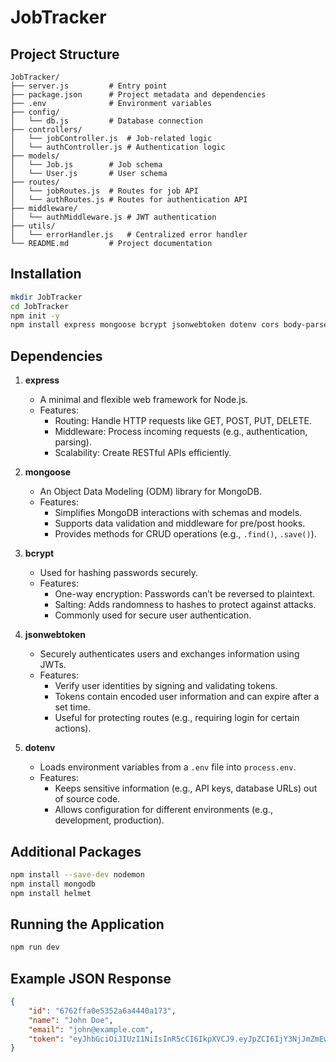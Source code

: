 # JobTracker

## Project Structure
```
JobTracker/
├── server.js         # Entry point
├── package.json      # Project metadata and dependencies
├── .env              # Environment variables
├── config/
│   └── db.js         # Database connection
├── controllers/
│   └── jobController.js  # Job-related logic
│   └── authController.js # Authentication logic
├── models/
│   └── Job.js        # Job schema
│   └── User.js       # User schema
├── routes/
│   └── jobRoutes.js  # Routes for job API
│   └── authRoutes.js # Routes for authentication API
├── middleware/
│   └── authMiddleware.js # JWT authentication
├── utils/
│   └── errorHandler.js   # Centralized error handler
└── README.md         # Project documentation
```

## Installation
```sh
mkdir JobTracker
cd JobTracker
npm init -y
npm install express mongoose bcrypt jsonwebtoken dotenv cors body-parser
```

## Dependencies
1. **express**
   - A minimal and flexible web framework for Node.js.
   - Features:
     - Routing: Handle HTTP requests like GET, POST, PUT, DELETE.
     - Middleware: Process incoming requests (e.g., authentication, parsing).
     - Scalability: Create RESTful APIs efficiently.

2. **mongoose**
   - An Object Data Modeling (ODM) library for MongoDB.
   - Features:
     - Simplifies MongoDB interactions with schemas and models.
     - Supports data validation and middleware for pre/post hooks.
     - Provides methods for CRUD operations (e.g., `.find()`, `.save()`).

3. **bcrypt**
   - Used for hashing passwords securely.
   - Features:
     - One-way encryption: Passwords can’t be reversed to plaintext.
     - Salting: Adds randomness to hashes to protect against attacks.
     - Commonly used for secure user authentication.

4. **jsonwebtoken**
   - Securely authenticates users and exchanges information using JWTs.
   - Features:
     - Verify user identities by signing and validating tokens.
     - Tokens contain encoded user information and can expire after a set time.
     - Useful for protecting routes (e.g., requiring login for certain actions).

5. **dotenv**
   - Loads environment variables from a `.env` file into `process.env`.
   - Features:
     - Keeps sensitive information (e.g., API keys, database URLs) out of source code.
     - Allows configuration for different environments (e.g., development, production).

## Additional Packages
```sh
npm install --save-dev nodemon
npm install mongodb
npm install helmet
```

## Running the Application
```sh
npm run dev
```

## Example JSON Response
```json
{
    "id": "6762ffa0e5352a6a4440a173",
    "name": "John Doe",
    "email": "john@example.com",
    "token": "eyJhbGciOiJIUzI1NiIsInR5cCI6IkpXVCJ9.eyJpZCI6IjY3NjJmZmEwZTUzNTJhNmE0NDQwYTE3MyIsImlhdCI6MTczNDU0MTgxOSwiZXhwIjoxNzM3MTMzODE5fQ.YdhxIVaXNgK9TuAoW3BP75RePIuOW9t1qg6zbUOo37k"
}
```

